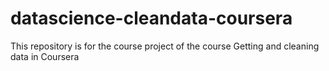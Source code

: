 datascience-cleandata-coursera
==============================

This repository is for the course project of the course Getting and cleaning data in Coursera
